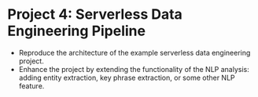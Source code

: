 # Project 4: Serverless Data Engineering Pipeline
- Reproduce the architecture of the example serverless data engineering project.
- Enhance the project by extending the functionality of the NLP analysis: adding entity extraction, key phrase extraction, or some other NLP feature.